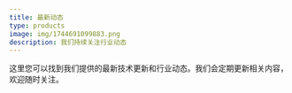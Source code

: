```yaml
---
title: 最新动态
type: products
image: img/1744691099883.png
description: 我们持续关注行业动态
---
```

这里您可以找到我们提供的最新技术更新和行业动态。我们会定期更新相关内容，欢迎随时关注。
